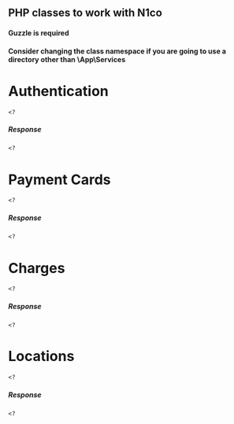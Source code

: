 ## PHP classes to work with N1co

#### Guzzle is required
#### Consider changing the class namespace if you are going to use a directory other than \App\Services

# Authentication
``<?
``

##### Response
``<?
``

# Payment Cards
``<?
``

##### Response
``<?
``

# Charges
``<?
``

##### Response
``<?
``
# Locations
``<?
``

##### Response
``<?
``
